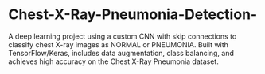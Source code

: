 # Chest-X-Ray-Pneumonia-Detection-
A deep learning project using a custom CNN with skip connections to classify chest X-ray images as NORMAL or PNEUMONIA. Built with TensorFlow/Keras, includes data augmentation, class balancing, and achieves high accuracy on the Chest X-Ray Pneumonia dataset.
